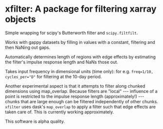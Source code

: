 # xfilter: A package for filtering xarray objects

Simple wrapping for scipy's Butterworth filter and `scipy.filtfilt`.

Works with gappy datasets by filling in values with a constant, filtering and then NaNing out gaps.

Automatically determines length of regions with edge effects by estimating the filter's impulse response length and NaNs those out.

Takes input frequency in dimensional units (time only): for e.g. `freq=1/10, cycles_per="D"` for filtering at the 10-day period.

Another experimental aspect is that it attempts to filter along chunked dimensions using map_overlap. Because filters are "local" --- influence of a point is restricted to the impulse response length (approximately!) --- chunks that are large enough can be filtered independently of other chunks. `xfilter` uses dask's `map_overlap` to apply a filter such that edge effects are taken care of. This is currently working approximately.

This software is alpha quality.
